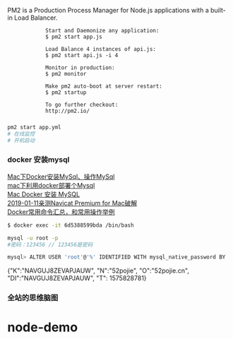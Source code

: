   PM2 is a Production Process Manager for Node.js applications
                     with a built-in Load Balancer.

                Start and Daemonize any application:
                $ pm2 start app.js

                Load Balance 4 instances of api.js:
                $ pm2 start api.js -i 4

                Monitor in production:
                $ pm2 monitor

                Make pm2 auto-boot at server restart:
                $ pm2 startup

                To go further checkout:
                http://pm2.io/


###
```bash
pm2 start app.yml
# 在线监控
# 开机启动
```                

### docker 安装mysql
[Mac下Docker安装MySql、操作MySql](https://www.jianshu.com/p/d211fec2f34a)  
[mac下利用docker部署个Mysql](https://www.jianshu.com/p/83ecd99cf3eb)  
[Mac Docker 安装 MySQL](https://www.kefaming.com/9910.html)  
[2019-01-11亲测Navicat Premium for Mac破解](https://www.jianshu.com/p/4e93b48f9f63)  
[Docker常用命令汇总，和常用操作举例](https://www.cnblogs.com/cblogs/p/dockerCommand.html)

```bash
$ docker exec -it 6d5388599bda /bin/bash

mysql -u root -p  
#密码：123456 // 123456是密码

mysql> ALTER USER 'root'@'%' IDENTIFIED WITH mysql_native_password BY '123456
```
{"K":"NAVGUJ8ZEVAPJAUW", "N":"52pojie", "O":"52pojie.cn", "DI":"NAVGUJ8ZEVAPJAUW", "T": 1575828781}


### 全站的思维脑图
# node-demo
